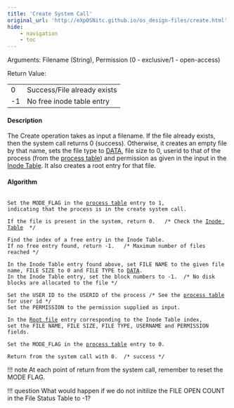 ```yaml
---
title: 'Create System Call'
original_url: 'http://eXpOSNitc.github.io/os_design-files/create.html'
hide:
    - navigation
    - toc
---
```


Arguments: Filename (String), Permission (0 - exclusive/1 - open-access) 


Return Value:

|  |  |
| --- | --- |
| 0 | Success/File already exists |
| -1 | No free inode table entry |


#### Description
The Create operation takes as input a filename. If the file already exists, then the system call returns 0 (success). Otherwise, it creates an empty file by that name, sets the file type to [DATA](../support-tools/constants.md), file size to 0, userid to that of the process (from the [process table](process-table.md)) and permission as given in the input in the [Inode Table](disk-ds.md#inode_table). It also creates a root entry for that file.
  


#### Algorithm

<pre><code>
Set the MODE_FLAG in the <a href="../../os-design/process-table/">process table</a> entry to 1, 
indicating that the process is in the create system call.

If the file is present in the system, return 0.   /* Check the <a href="../../os-design/disk-ds/#inode_table" target="_blank">Inode Table</a>  */ 
      
Find the index of a free entry in the Inode Table. 
If no free entry found, return -1.   /* Maximum number of files reached */
             
In the Inode Table entry found above, set FILE NAME to the given file name, FILE SIZE to 0 and FILE TYPE to <a href="constants.html" target="_blank">DATA</a>.
In the Inode Table entry, set the block numbers to -1.  /* No disk blocks are allocated to the file */

Set the USER ID to the USERID of the process /* See the <a href="../../os-design/process-table/">process table</a> for user id */
Set the PERMISSION to the permission supplied as input.

In the <a href="../../os-design/disk-ds/#root_file" target="_blank">Root file</a> entry corresponding to the Inode Table index, 
set the FILE NAME, FILE SIZE, FILE TYPE, USERNAME and PERMISSION fields.

Set the MODE_FLAG in the <a href="../../os-design/process-table/">process table</a> entry to 0.

Return from the system call with 0.  /* success */
</code></pre> 

!!! note
    At each point of return from the system call, remember to reset the MODE FLAG.

!!! question
    What would happen if we do not initilize the FILE OPEN COUNT in the File Status Table to -1?














































